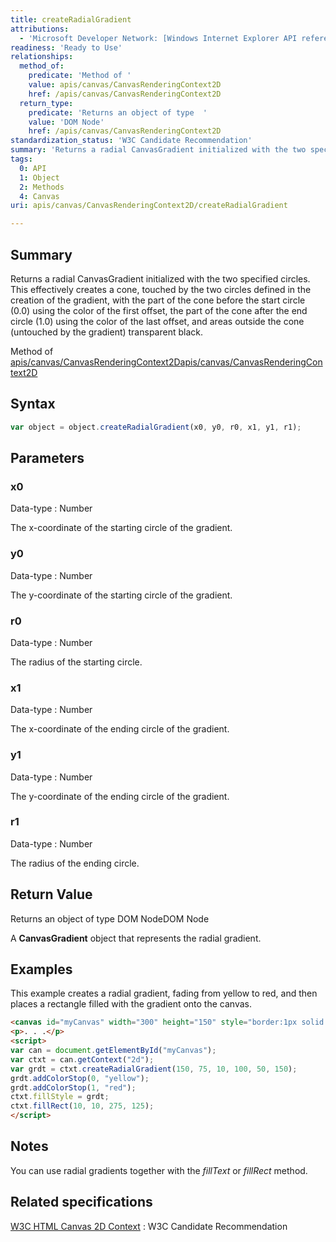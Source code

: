 ```yaml
---
title: createRadialGradient
attributions:
  - 'Microsoft Developer Network: [Windows Internet Explorer API reference Article](http://msdn.microsoft.com/en-us/library/ie/hh828809%28v=vs.85%29.aspx)'
readiness: 'Ready to Use'
relationships:
  method_of:
    predicate: 'Method of '
    value: apis/canvas/CanvasRenderingContext2D
    href: /apis/canvas/CanvasRenderingContext2D
  return_type:
    predicate: 'Returns an object of type  '
    value: 'DOM Node'
    href: /apis/canvas/CanvasRenderingContext2D
standardization_status: 'W3C Candidate Recommendation'
summary: 'Returns a radial CanvasGradient initialized with the two specified circles. This effectively creates a cone, touched by the two circles defined in the creation of the gradient, with the part of the cone before the start circle (0.0) using the color of the first offset, the part of the cone after the end circle (1.0) using the color of the last offset, and areas outside the cone (untouched by the gradient) transparent black.'
tags:
  0: API
  1: Object
  2: Methods
  4: Canvas
uri: apis/canvas/CanvasRenderingContext2D/createRadialGradient

---
```

## <span>Summary</span>

Returns a radial CanvasGradient initialized with the two specified circles. This effectively creates a cone, touched by the two circles defined in the creation of the gradient, with the part of the cone before the start circle (0.0) using the color of the first offset, the part of the cone after the end circle (1.0) using the color of the last offset, and areas outside the cone (untouched by the gradient) transparent black.

Method of [apis/canvas/CanvasRenderingContext2D](/apis/canvas/CanvasRenderingContext2D)[apis/canvas/CanvasRenderingContext2D](/apis/canvas/CanvasRenderingContext2D)

## <span>Syntax</span>

``` js
var object = object.createRadialGradient(x0, y0, r0, x1, y1, r1);
```

## <span>Parameters</span>

### <span>x0</span>

 Data-type
:   Number

 The x-coordinate of the starting circle of the gradient.

### <span>y0</span>

 Data-type
:   Number

 The y-coordinate of the starting circle of the gradient.

### <span>r0</span>

 Data-type
:   Number

 The radius of the starting circle.

### <span>x1</span>

 Data-type
:   Number

 The x-coordinate of the ending circle of the gradient.

### <span>y1</span>

 Data-type
:   Number

 The y-coordinate of the ending circle of the gradient.

### <span>r1</span>

 Data-type
:   Number

 The radius of the ending circle.

## <span>Return Value</span>

Returns an object of type DOM NodeDOM Node

A **CanvasGradient** object that represents the radial gradient.

## <span>Examples</span>

This example creates a radial gradient, fading from yellow to red, and then places a rectangle filled with the gradient onto the canvas.

``` html
<canvas id="myCanvas" width="300" height="150" style="border:1px solid blue;"></canvas>
<p>. . .</p>
<script>
var can = document.getElementById("myCanvas");
var ctxt = can.getContext("2d");
var grdt = ctxt.createRadialGradient(150, 75, 10, 100, 50, 150);
grdt.addColorStop(0, "yellow");
grdt.addColorStop(1, "red");
ctxt.fillStyle = grdt;
ctxt.fillRect(10, 10, 275, 125);
</script>
```

## <span>Notes</span>

You can use radial gradients together with the *fillText* or *fillRect* method.

## <span>Related specifications</span>

[W3C HTML Canvas 2D Context](http://www.w3.org/TR/2dcontext/)
:   W3C Candidate Recommendation
